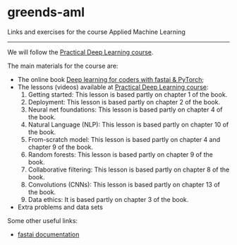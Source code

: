# greends-aml
Links and exercises for the course Applied Machine Learning

---

We will follow the [Practical Deep Learning course](https://course.fast.ai/).

The main materials for the course are:
- The online book [Deep learning for coders with fastai & PyTorch](https://course.fast.ai/Resources/book.html);
- The lessons (videos) available at [Practical Deep Learning course](https://course.fast.ai/):
  1. Getting started: This lesson is based partly on chapter 1 of the book.
  2. Deployment: This lesson is based partly on chapter 2 of the book.
  3. Neural net foundations: This lesson is based partly on chapter 4 of the book.
  4. Natural Language (NLP): This lesson is based partly on chapter 10 of the book.
  5. From-scratch model: This lesson is based partly on chapter 4 and chapter 9 of the book.
  6. Random forests: This lesson is based partly on chapter 9 of the book.
  7. Collaborative filtering: This lesson is based partly on chapter 8 of the book.
  8. Convolutions (CNNs): This lesson is based partly on chapter 13 of the book.
  9. Data ethics: It is based partly on chapter 3 of the book.
- Extra problems and data sets

Some other useful links:
- [fastai documentation](https://docs.fast.ai/)
